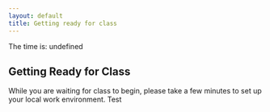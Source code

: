 ```yaml
---
layout: default
title: Getting ready for class
---
```


The time is: undefined

## Getting Ready for Class
While you are waiting for class to begin, please take a few minutes to set up your local work environment.
Test

